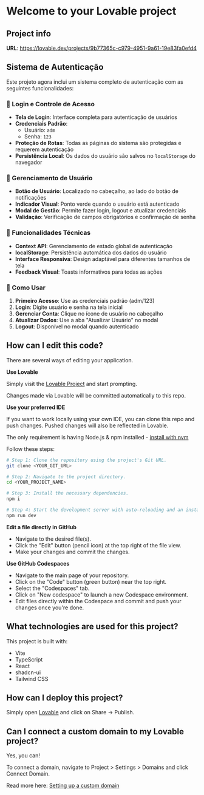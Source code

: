 # Welcome to your Lovable project

## Project info

**URL**: https://lovable.dev/projects/9b77365c-c979-4951-9a61-19e83fa0efd4

## Sistema de Autenticação

Este projeto agora inclui um sistema completo de autenticação com as seguintes funcionalidades:

### 🔐 Login e Controle de Acesso
- **Tela de Login**: Interface completa para autenticação de usuários
- **Credenciais Padrão**:
  - Usuário: `adm`
  - Senha: `123`
- **Proteção de Rotas**: Todas as páginas do sistema são protegidas e requerem autenticação
- **Persistência Local**: Os dados do usuário são salvos no `localStorage` do navegador

### 👤 Gerenciamento de Usuário
- **Botão de Usuário**: Localizado no cabeçalho, ao lado do botão de notificações
- **Indicador Visual**: Ponto verde quando o usuário está autenticado
- **Modal de Gestão**: Permite fazer login, logout e atualizar credenciais
- **Validação**: Verificação de campos obrigatórios e confirmação de senha

### 🔧 Funcionalidades Técnicas
- **Context API**: Gerenciamento de estado global de autenticação
- **localStorage**: Persistência automática dos dados do usuário
- **Interface Responsiva**: Design adaptável para diferentes tamanhos de tela
- **Feedback Visual**: Toasts informativos para todas as ações

### 📱 Como Usar
1. **Primeiro Acesso**: Use as credenciais padrão (adm/123)
2. **Login**: Digite usuário e senha na tela inicial
3. **Gerenciar Conta**: Clique no ícone de usuário no cabeçalho
4. **Atualizar Dados**: Use a aba "Atualizar Usuário" no modal
5. **Logout**: Disponível no modal quando autenticado

## How can I edit this code?

There are several ways of editing your application.

**Use Lovable**

Simply visit the [Lovable Project](https://lovable.dev/projects/9b77365c-c979-4951-9a61-19e83fa0efd4) and start prompting.

Changes made via Lovable will be committed automatically to this repo.

**Use your preferred IDE**

If you want to work locally using your own IDE, you can clone this repo and push changes. Pushed changes will also be reflected in Lovable.

The only requirement is having Node.js & npm installed - [install with nvm](https://github.com/nvm-sh/nvm#installing-and-updating)

Follow these steps:

```sh
# Step 1: Clone the repository using the project's Git URL.
git clone <YOUR_GIT_URL>

# Step 2: Navigate to the project directory.
cd <YOUR_PROJECT_NAME>

# Step 3: Install the necessary dependencies.
npm i

# Step 4: Start the development server with auto-reloading and an instant preview.
npm run dev
```

**Edit a file directly in GitHub**

- Navigate to the desired file(s).
- Click the "Edit" button (pencil icon) at the top right of the file view.
- Make your changes and commit the changes.

**Use GitHub Codespaces**

- Navigate to the main page of your repository.
- Click on the "Code" button (green button) near the top right.
- Select the "Codespaces" tab.
- Click on "New codespace" to launch a new Codespace environment.
- Edit files directly within the Codespace and commit and push your changes once you're done.

## What technologies are used for this project?

This project is built with:

- Vite
- TypeScript
- React
- shadcn-ui
- Tailwind CSS

## How can I deploy this project?

Simply open [Lovable](https://lovable.dev/projects/9b77365c-c979-4951-9a61-19e83fa0efd4) and click on Share -> Publish.

## Can I connect a custom domain to my Lovable project?

Yes, you can!

To connect a domain, navigate to Project > Settings > Domains and click Connect Domain.

Read more here: [Setting up a custom domain](https://docs.lovable.dev/tips-tricks/custom-domain#step-by-step-guide)

